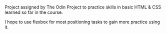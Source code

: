 Project assigned by The Odin Project to practice skills in basic HTML & 
CSS learned so far in the course.

I hope to use flexbox for most positioning tasks to gain more practice 
using it.
